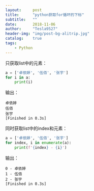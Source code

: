 ```yaml
---
layout:     post
title:      "python获取for循环的下标"
subtitle:   ""
date:       2018-11-06
author:     "Tesla9527"
header-img: "img/post-bg-alitrip.jpg"
catalog:    true
tags:
    - Python
---
```

只获取list中的元素：
```python
a = ['卓依婷', '伍佰', '张宇']
for i in a:
	print(i)
```
输出：
```
卓依婷
伍佰
张宇
[Finished in 0.3s]
```

同时获取list中的index和元素：
```python
a = ['卓依婷', '伍佰', '张宇']
for index, i in enumerate(a):
	print(f'{index} - {i}')
```
输出：
```
0 - 卓依婷
1 - 伍佰
2 - 张宇
[Finished in 0.3s]
```	